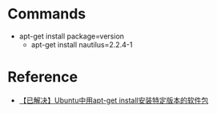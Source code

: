 # Commands

 - apt-get install package=version
    - apt-get install nautilus=2.2.4-1
    
# Reference

 - [【已解决】Ubuntu中用apt-get install安装特定版本的软件包](http://www.crifan.com/ubuntu_apt_get_install_specific_version/)